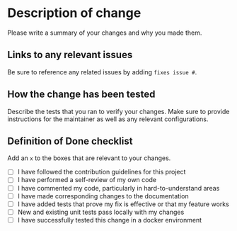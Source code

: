 # Description of change
Please write a summary of your changes and why you made them.

## Links to any relevant issues
Be sure to reference any related issues by adding `fixes issue #`.

## How the change has been tested
Describe the tests that you ran to verify your changes.
Make sure to provide instructions for the maintainer as well as any relevant configurations.

## Definition of Done checklist
Add an `x` to the boxes that are relevant to your changes.

- [ ] I have followed the contribution guidelines for this project
- [ ] I have performed a self-review of my own code
- [ ] I have commented my code, particularly in hard-to-understand areas
- [ ] I have made corresponding changes to the documentation
- [ ] I have added tests that prove my fix is effective or that my feature works
- [ ] New and existing unit tests pass locally with my changes
- [ ] I have successfully tested this change in a docker environment 
